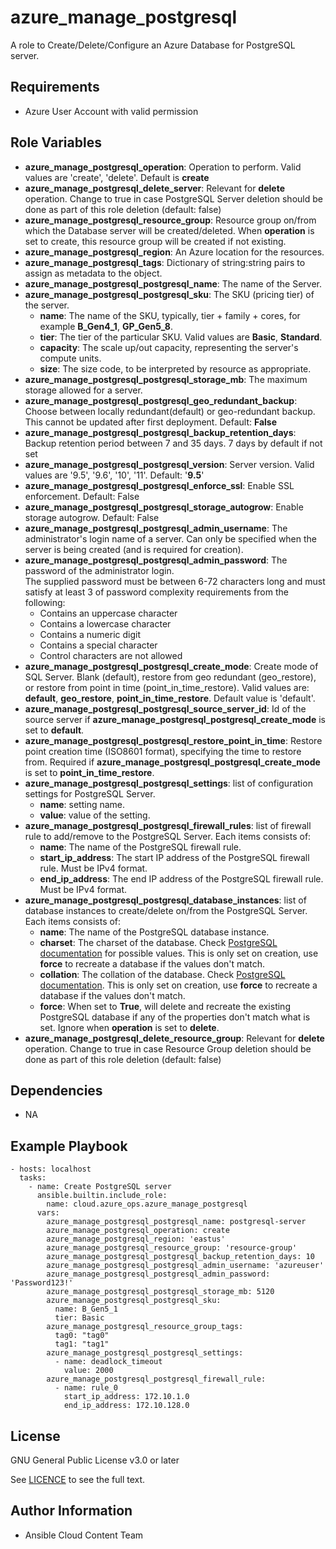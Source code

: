 azure_manage_postgresql
==================

A role to Create/Delete/Configure an Azure Database for PostgreSQL server.

Requirements
------------

* Azure User Account with valid permission

Role Variables
--------------

* **azure_manage_postgresql_operation**: Operation to perform. Valid values are 'create', 'delete'. Default is **create**
* **azure_manage_postgresql_delete_server**: Relevant for **delete** operation. Change to true in case PostgreSQL Server deletion should be done as part of this role deletion (default: false)
* **azure_manage_postgresql_resource_group**: Resource group on/from which the Database server will be created/deleted. When **operation** is set to create, this resource group will be created if not existing.
* **azure_manage_postgresql_region**: An Azure location for the resources.
* **azure_manage_postgresql_tags**: Dictionary of string:string pairs to assign as metadata to the object.
* **azure_manage_postgresql_postgresql_name**: The name of the Server.
* **azure_manage_postgresql_postgresql_sku**: The SKU (pricing tier) of the server.
  - **name**: The name of the SKU, typically, tier + family + cores, for example **B_Gen4_1**, **GP_Gen5_8**.
  - **tier**: The tier of the particular SKU. Valid values are **Basic**, **Standard**.
  - **capacity**: The scale up/out capacity, representing the server's compute units.
  - **size**: The size code, to be interpreted by resource as appropriate.
* **azure_manage_postgresql_postgresql_storage_mb**: The maximum storage allowed for a server.
* **azure_manage_postgresql_postgresql_geo_redundant_backup**: Choose between locally redundant(default) or geo-redundant backup. This cannot be updated after first deployment. Default: **False**
* **azure_manage_postgresql_postgresql_backup_retention_days**: Backup retention period between 7 and 35 days. 7 days by default if not set
* **azure_manage_postgresql_postgresql_version**: Server version. Valid values are '9.5', '9.6', '10', '11'. Default: '**9.5**'
* **azure_manage_postgresql_postgresql_enforce_ssl**: Enable SSL enforcement. Default: False
* **azure_manage_postgresql_postgresql_storage_autogrow**: Enable storage autogrow. Default: False
* **azure_manage_postgresql_postgresql_admin_username**: The administrator's login name of a server. Can only be specified when the server is being created (and is required for creation).
* **azure_manage_postgresql_postgresql_admin_password**: The password of the administrator login.  
The supplied password must be between 6-72 characters long and must satisfy at least 3 of password complexity requirements from the following:
	-  Contains an uppercase character
	-  Contains a lowercase character
	-  Contains a numeric digit
	-  Contains a special character
	-  Control characters are not allowed
* **azure_manage_postgresql_postgresql_create_mode**: Create mode of SQL Server. Blank (default), restore from geo redundant (geo_restore), or restore from point in time (point_in_time_restore). Valid values are: **default**, **geo_restore**, **point_in_time_restore**. Default value is 'default'.
* **azure_manage_postgresql_postgresql_source_server_id**: Id of the source server if **azure_manage_postgresql_postgresql_create_mode** is set to **default**.
* **azure_manage_postgresql_postgresql_restore_point_in_time**: Restore point creation time (ISO8601 format), specifying the time to restore from. Required if **azure_manage_postgresql_postgresql_create_mode** is set to **point_in_time_restore**.
* **azure_manage_postgresql_postgresql_settings**: list of configuration settings for PostgreSQL Server. 
  - **name**: setting name.
  - **value**: value of the setting.
* **azure_manage_postgresql_postgresql_firewall_rules**: list of firewall rule to add/remove to the PostgreSQL Server. Each items consists of:
  - **name**: The name of the PostgreSQL firewall rule.
  - **start_ip_address**: The start IP address of the PostgreSQL firewall rule. Must be IPv4 format.
  - **end_ip_address**: The end IP address of the PostgreSQL firewall rule. Must be IPv4 format.
* **azure_manage_postgresql_postgresql_database_instances**: list of database instances to create/delete on/from the PostgreSQL Server. Each items consists of:
  - **name**: The name of the PostgreSQL database instance.
  - **charset**: The charset of the database. Check [PostgreSQL documentation](https://www.postgresql.org/docs/9.3/multibyte.html) for possible values. This is only set on creation, use **force** to recreate a database if the values don't match.
  - **collation**: The collation of the database. Check [PostgreSQL documentation](https://www.postgresql.org/docs/9.1/collation.html). This is only set on creation, use **force** to recreate a database if the values don't match.
  - **force**:  When set to **True**, will delete and recreate the existing PostgreSQL database if any of the properties don't match what is set. Ignore when **operation** is set to **delete**.
* **azure_manage_postgresql_delete_resource_group**: Relevant for **delete** operation. Change to true in case Resource Group deletion should be done as part of this role deletion (default: false) 


Dependencies
------------

- NA

Example Playbook
----------------

    - hosts: localhost
      tasks:
        - name: Create PostgreSQL server
          ansible.builtin.include_role:
            name: cloud.azure_ops.azure_manage_postgresql
          vars:
            azure_manage_postgresql_postgresql_name: postgresql-server
            azure_manage_postgresql_operation: create
            azure_manage_postgresql_region: 'eastus'
            azure_manage_postgresql_resource_group: 'resource-group'
            azure_manage_postgresql_postgresql_backup_retention_days: 10
            azure_manage_postgresql_postgresql_admin_username: 'azureuser'
            azure_manage_postgresql_postgresql_admin_password: 'Password123!'
            azure_manage_postgresql_postgresql_storage_mb: 5120
            azure_manage_postgresql_postgresql_sku:
              name: B_Gen5_1
              tier: Basic
            azure_manage_postgresql_resource_group_tags:
              tag0: "tag0"
              tag1: "tag1"
            azure_manage_postgresql_postgresql_settings:
              - name: deadlock_timeout
                value: 2000
            azure_manage_postgresql_postgresql_firewall_rule:
              - name: rule_0
                start_ip_address: 172.10.1.0
                end_ip_address: 172.10.128.0

License
-------

GNU General Public License v3.0 or later

See [LICENCE](https://github.com/redhat-cop/cloud.azure_ops/blob/main/LICENSE) to see the full text.

Author Information
------------------

- Ansible Cloud Content Team
